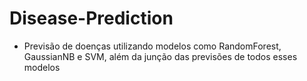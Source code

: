 # Disease-Prediction

- Previsão de doenças utilizando modelos como RandomForest, GaussianNB e SVM, além da junção das previsões de todos esses modelos
